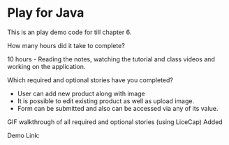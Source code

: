 

<h1>Play for Java</h1>

<p>
This is an play demo code for till chapter 6.
</p>

<p>
How many hours did it take to complete?

10 hours - Reading the notes, watching the tutorial and class videos and working on the application.
</p>

<p>
Which required and optional stories have you completed?

- User can add new product along with image
- It is possible to edit existing product as well as upload image.
- Form can be submitted and also can be accessed via any of its value.

</p>

</p>
GIF walkthrough of all required and optional stories (using LiceCap)
Added
</p>

<p>
Demo Link: <a href="https://github.com/Pradhnya/PlayJava/blob/master/demo/chapter_6.gif"> <br> <br>
